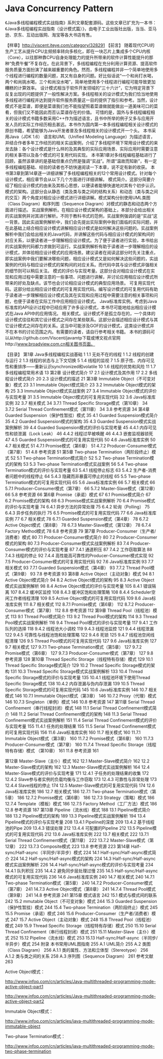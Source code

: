 Java Concurrency Pattern
======================

《Java多线程编程模式实战指南》系列文章配套源码。这些文章已扩充为一本书：《Java多线程编程实战指南（设计模式篇）》，由电子工业出版社出版，当当、亚马逊、京东、互动出版网、淘宝等各大书店有售。

【样章】http://viscent.iteye.com/category/328291
【前言】
随着现代CPU的生产工艺从提升CPU主频频率转向多核化，即在一块芯片上集成多个CPU内核（Core），以往那种靠CPU自身处理能力的提升所带来的软件计算性能提升的那种“免费午餐”不复存在。在此背景下，多线程编程在充分利用计算资源、提高软件服务质量方面扮演了越来越重要的角色。然而，多线程编程并非一个简单地使用多个线程进行编程的数量问题，其又有自身的问题。好比俗话说“一个和尚打水喝，两个和尚挑水喝，三个和尚没水喝”，简单地使用多个线程进行编程可能导致更加糟糕的计算效率。
设计模式相当于软件开发领域的“三十六计”，它为特定背景下反复出现的问题提供了一般性解决方案。多线程相关的设计模式为我们恰当地使用多线程进行编程并达到提升软件服务质量这一目的提供了指引和参考。当然，设计模式不是菜谱，即便是菜谱我们也不能指望照着菜谱做就能做出一道美味可口的菜肴，但我们又不能因此而否认菜谱存在的价值。
可惜的是，国外与多线程编程相关的设计模式书籍多数采用C++作为描述语言，且书中所举的例子又多与应用开发人员的实际工作经历相去甚远。本书作为国内第一本多线程编程相关设计模式的原创书籍，希望能够为Java开发者普及多线程相关的设计模式开一个头。
本书采用Java（JDK 1.6） 语言和UML（Unified Modeling Language）为描述语言，并结合作者多年工作经历的相关实战案例，介绍了多线程环境下常用设计模式的来龙去脉：各个设计模式是什么样的及其典型的实际应用场景、实际应用时需要注意的相关事项以及各个模式的可复用代码实现。
本书第1章对多线程编程基础进行了回顾，虽然该章讲的是基础但重点仍然是强调“实战”。所谓“温故而知新”，有一定多线程编程基础、经验的读者也不妨快速阅读一下本章，说不定有新的收获。
本书第3章到第14章逐一详细讲解了多线程编程相关的12个常用设计模式。针对每个设计模式，相应章节会从以下几个方面进行详细讲解。
模式简介。这部分简要介绍了相应设计模式的由来及其核心思想，以便读者能够快速地对其有个初步认识。
模式的架构。这部分会从静态（类及类与类之间的结构关系）和动态（类与类之间的交互）两个角度对相应设计模式进行详细讲解。模式架构分别使用UML类图（Class Diagram）和序列图（Sequence Diagram）对模式的静态和动态两个方面进行描述。
实战案例解析。在相应设计模式架构的基础上，本部分会给出相关的实战案例并对其进行解析。不同于教科书式的范例，实战案例强调的是“实战”这一背景。因此实战案例解析中，我们会先提出实际案例中我们面临的实际问题，并在此基础上结合相应设计模式讲解相应设计模式是如何解决这些问题的。实战案例解析中我们会给出相关的Java代码，并讲解这些代码与相应设计模式的架构间的对应关系，以便读者进一步理解相应设计模式。为了便于读者进行实验，本书给出的实战案例代码都力求做到可运行。实战案例解析有助于读者进一步理解相应的设计模式，并体验相应设计模式的应用场景。建议读者在阅读这部分时先关注重点，即实战案例中我们要解决哪些问题，相应设计模式又是如何解决这些问题的，实战案例的代码与相应设计模式的架构间的对应关系。而代码中其与设计模式非强相关的细节则可以稍后关注。
模式的评价与实现考量。这部分会对相应设计模式在实现和应用过程中需要注意的一些事项、问题进行讲解，并讨论应用相应设计模式所带来的好处及缺点。该节也会讨论相应设计模式的典型应用场景。
可复用实现代码。这部分给出相应设计模式的可复用实现代码。编写设计模式的可复用代码有助于读者进一步理解相应设计模式及其在实现和应用过程中需要注意的相关事项和问题，也便于读者在实际工作中应用相应设计模式。
Java标准库实例。考虑到Java标准库的API设计过程中已经应用了许多设计模式，本书尽可能地给出相应设计模式在Java API中的应用情况。
相关模式。设计模式不是孤立存在的，一个具体的设计模式往往和其它设计模式之间存在某些联系。这部分会描述相应设计模式与其它设计模式之间存在的关系。这当中可能涉及GOF的设计模式，这类设计模式并不在本书的讨论范围之内。有需要的读者，请自行参考相关书籍。
本书的源码可以从http://github.com/Viscent/javamtp下载或博文视点官网http://www.broadview.com.cn相关图书页面。
 
【目录】
第1章  Java多线程编程实战基础 1
1.1  无处不在的线程 1
1.2  线程的创建与运行 2
1.3  线程的状态与上下文切换 5
1.4  线程的监视 7
1.5  原子性、内存可见性和重排序——重新认识synchronized和volatile 10
1.6  线程的优势和风险 11
1.7  多线程编程常用术语 13
第2章  设计模式简介 17
2.1  设计模式及其作用 17
2.2  多线程设计模式简介 20
2.3  设计模式的描述 21
第3章  Immutable Object（不可变对象）模式 23
3.1  Immutable Object模式简介 23
3.2  Immutable Object模式的架构 25
3.3  Immutable Object模式实战案例 27
3.4  Immutable Object模式的评价与实现考量 31
3.5  Immutable Object模式的可复用实现代码 32
3.6  Java标准库实例 32
3.7  相关模式 34
3.7.1  Thread Specific Storage模式（第10章） 34
3.7.2  Serial Thread Confinement模式（第11章） 34
3.8  参考资源 34
第4章  Guarded Suspension（保护性暂挂）模式 35
4.1  Guarded Suspension模式简介 35
4.2  Guarded Suspension模式的架构 35
4.3  Guarded Suspension模式实战案例解析 39
4.4  Guarded Suspension模式的评价与实现考量 45
4.4.1  内存可见性和锁泄漏（Lock Leak） 46
4.4.2  线程过早被唤醒 46
4.4.3  嵌套监视器锁死 47
4.5  Guarded Suspension模式的可复用实现代码 50
4.6  Java标准库实例 50
4.7  相关模式 51
4.7.1  Promise模式（第6章） 51
4.7.2  Producer-Consumer模式（第7章） 51
4.8  参考资源 51
第5章  Two-phase Termination（两阶段终止）模式 52
5.1  Two-phase Termination模式简介 52
5.2  Two-phase Termination模式的架构 53
5.3  Two-phase Termination模式实战案例 56
5.4  Two-phase Termination模式的评价与实现考量 63
5.4.1  线程停止标志 63
5.4.2  生产者-消费者问题中的线程停止 64
5.4.3  隐藏而非暴露可停止的线程 65
5.5  Two-phase Termination模式的可复用实现代码 65
5.6  Java标准库实例 66
5.7  相关模式 66
5.7.1  Producer-Consumer模式（第7章） 66
5.7.2  Master-Slave模式（第12章） 66
5.8  参考资源 66
第6章  Promise（承诺）模式 67
6.1  Promise模式简介 67
6.2  Promise模式的架构 68
6.3  Promise模式实战案例解析 70
6.4  Promise模式的评价与实现考量 74
6.4.1  异步方法的异常处理 75
6.4.2  轮询（Polling） 75
6.4.3  异步任务的执行 75
6.5  Promise模式的可复用实现代码 77
6.6  Java标准库实例 77
6.7  相关模式 78
6.7.1  Guarded Suspension模式（第4章） 78
6.7.2  Active Object模式（第8章） 78
6.7.3  Master-Slave模式（第12章） 78
6.7.4  Factory Method模式 78
6.8  参考资源 79
第7章  Producer-Consumer（生产者/消费者）模式 80
7.1  Producer-Consumer模式简介 80
7.2  Producer-Consumer模式的架构 80
7.3  Producer-Consumer模式实战案例解析 83
7.4  Producer-Consumer模式的评价与实现考量 87
7.4.1  通道积压 87
7.4.2  工作窃取算法 88
7.4.3  线程的停止 92
7.4.4  高性能高可靠性的Producer-Consumer模式实现 92
7.5  Producer-Consumer模式的可复用实现代码 92
7.6  Java标准库实例 93
7.7  相关模式 93
7.7.1  Guarded Suspension模式（第4章） 93
7.7.2  Thread Pool模式（第9章） 93
7.8  参考资源 93
第8章  Active Object（主动对象）模式 94
8.1  Active Object模式简介 94
8.2  Active Object模式的架构 95
8.3  Active Object模式实战案例解析 98
8.4  Active Object模式的评价与实现考量 105
8.4.1  错误隔离 107
8.4.2  缓冲区监控 108
8.4.3  缓冲区饱和处理策略 108
8.4.4  Scheduler空闲工作者线程清理 109
8.5  Active Object模式的可复用实现代码 109
8.6  Java标准库实例 111
8.7  相关模式 112
8.7.1  Promise模式（第6章） 112
8.7.2  Producer-Consumer模式（第7章） 112
8.8  参考资源 112
第9章  Thread Pool（线程池）模式 113
9.1  Thread Pool模式简介 113
9.2  Thread Pool模式的架构 114
9.3  Thread Pool模式实战案例解析 116
9.4  Thread Pool模式的评价与实现考量 117
9.4.1  工作队列的选择 118
9.4.2  线程池大小调校 119
9.4.3  线程池监控 121
9.4.4  线程泄漏 122
9.4.5  可靠性与线程池饱和处理策略 122
9.4.6  死锁 125
9.4.7  线程池空闲线程清理 126
9.5  Thread Pool模式的可复用实现代码 127
9.6  Java标准库实例 127
9.7  相关模式 127
9.7.1  Two-phase Termination模式（第5章） 127
9.7.2  Promise模式（第6章） 127
9.7.3  Producer-Consumer模式（第7章） 127
9.8  参考资源 128
第10章  Thread Specific Storage（线程特有存储）模式 129
10.1  Thread Specific Storage模式简介 129
10.2  Thread Specific Storage模式的架构 131
10.3  Thread Specific Storage模式实战案例解析 133
10.4  Thread Specific Storage模式的评价与实现考量 135
10.4.1  线程池环境下使用Thread Specific Storage模式 138
10.4.2  内存泄漏与伪内存泄漏 139
10.5  Thread Specific Storage模式的可复用实现代码 145
10.6  Java标准库实例 146
10.7  相关模式 146
10.7.1  Immutable Object模式（第3章） 146
10.7.2  Proxy（代理）模式 146
10.7.3  Singleton（单例）模式 146
10.8  参考资源 147
第11章  Serial Thread Confinement（串行线程封闭）模式 148
11.1  Serial Thread Confinement模式简介 148
11.2  Serial Thread Confinement模式的架构 148
11.3  Serial Thread Confinement模式实战案例解析 151
11.4  Serial Thread Confinement模式的评价与实现考量 155
11.4.1  任务的处理结果 155
11.5  Serial Thread Confinement模式的可复用实现代码 156
11.6  Java标准库实例 160
11.7  相关模式 160
11.7.1  Immutable Object模式（第3章） 160
11.7.2  Promise模式（第6章） 160
11.7.3  Producer-Consumer模式（第7章） 160
11.7.4  Thread Specific Storage（线程特有存储）模式 （第10章） 161
11.8  参考资源 161
 
第12章  Master-Slave（主仆）模式 162
12.1  Master-Slave模式简介 162
12.2  Master-Slave模式的架构 162
12.3  Master-Slave模式实战案例解析 164
12.4  Master-Slave模式的评价与实现考量 171
12.4.1  子任务的处理结果的收集 172
12.4.2  Slave参与者实例的负载均衡与工作窃取 173
12.4.3  可靠性与异常处理 173
12.4.4  Slave线程的停止 174
12.5  Master-Slave模式的可复用实现代码 174
12.6  Java标准库实例 186
12.7  相关模式 186
12.7.1  Two-phase Termination模式（第5章） 186
12.7.2  Promise模式（第6章） 186
12.7.3  Strategy（策略）模式 186
12.7.4  Template（模板）模式 186
12.7.5  Factory Method（工厂方法）模式 186
12.8  参考资源 187
第13章  Pipeline（流水线）模式 188
13.1  Pipeline模式简介 188
13.2  Pipeline模式的架构 189
13.3  Pipeline模式实战案例解析 194
13.4  Pipeline模式的评价与实现考量 208
13.4.1  Pipeline的深度 209
13.4.2  基于线程池的Pipe 209
13.4.3  错误处理 212
13.4.4  可配置的Pipeline 212
13.5  Pipeline模式的可复用实现代码 212
13.6  Java标准库实例 222
13.7  相关模式 222
13.7.1  Serial Thread Confinement模式（第11章） 222
13.7.2  Master-Slave模式（第12章） 222
13.7.3  Composite模式 223
13.8  参考资源 223
第14章  Half-sync/Half-async（半同步/半异步）模式 224
14.1  Half-sync/Half-async模式简介 224
14.2  Half-sync/Half-async模式的架构 224
14.3  Half-sync/Half-async模式实战案例解析 226
14.4  Half-sync/Half-async模式的评价与实现考量 234
14.4.1  队列积压 235
14.4.2  避免同步层处理过慢 235
14.5  Half-sync/Half-async模式的可复用实现代码 236
14.6  Java标准库实例 240
14.7  相关模式 240
14.7.1  Two-phase Termination模式（第5章） 240
14.7.2  Producer-Consumer模式（第7章） 241
14.7.3  Active Object模式（第8章） 241
14.7.4  Thread Pool模式（第9章） 241
14.8  参考资源 241
第15章  模式语言 242
15.1  模式与模式间的联系 242
15.2  mmutable Object（不可变对象）模式 244
15.3  Guarded Suspension（保护性暂挂）模式 244
15.4  Two-phase Termination（两阶段终止）模式 245
15.5  Promise（承诺）模式 246
15.6  Producer-Consumer（生产者/消费者）模式 247
15.7  Active Object（主动对象）模式 248
15.8  Thread Pool（线程池）模式 249
15.9  Thread Specific Storage（线程特有存储）模式 250
15.10  Serial Thread Confinement（串行线程封闭）模式 251
15.11  Master-Slave（主仆）模式 252
15.12  Pipeline（流水线）模式 253
15.13  Half-sync/Half-async（半同步/半异步）模式 254
附录  本书常用UML图指南 255
A.1  UML简介 255
A.2  类图（Class Diagram） 256
A.1.1  类的属性、方法和立体型（Stereotype） 256
A.1.2  类与类之间的关系 258
A.3  序列图（Sequence Diagram） 261
参考文献 263

Active Object模式：

http://www.infoq.com/cn/articles/Java-multithreaded-programming-mode-active-object-part1

http://www.infoq.com/cn/articles/Java-multithreaded-programming-mode-active-object-part2

Immutable Object模式：

http://www.infoq.com/cn/articles/java-multithreaded-programming-mode-immutable-object

Two-phase Termination模式：

http://www.infoq.com/cn/articles/java-multithreaded-programming-mode-two-phase-termination

